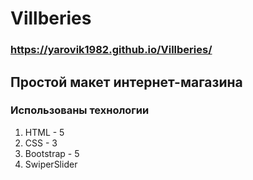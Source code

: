 # Villberies
### https://yarovik1982.github.io/Villberies/
## Простой макет интернет-магазина
### Использованы технологии
1. HTML - 5
2. CSS  - 3
3. Bootstrap - 5
4. SwiperSlider
